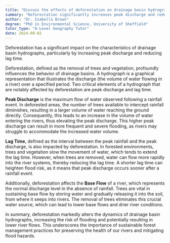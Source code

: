 ```yaml
---
title: "Discuss the effects of deforestation on drainage basin hydrographs"
summary: "Deforestation significantly increases peak discharge and reduces lag time on drainage basin hydrographs."
author: "Dr. Isabella Brown"
degree: "PhD in Environmental Science, University of Sheffield"
tutor_type: "A-Level Geography Tutor"
date: 2024-09-02
---
```


Deforestation has a significant impact on the characteristics of drainage basin hydrographs, particularly by increasing peak discharge and reducing lag time.

Deforestation, defined as the removal of trees and vegetation, profoundly influences the behavior of drainage basins. A hydrograph is a graphical representation that illustrates the discharge (the volume of water flowing in a river) over a specified period. Two critical elements of a hydrograph that are notably affected by deforestation are peak discharge and lag time.

**Peak Discharge** is the maximum flow of water observed following a rainfall event. In deforested areas, the number of trees available to intercept rainfall diminishes, resulting in a larger volume of water reaching the ground directly. Consequently, this leads to an increase in the volume of water entering the rivers, thus elevating the peak discharge. This higher peak discharge can result in more frequent and severe flooding, as rivers may struggle to accommodate the increased water volume.

**Lag Time**, defined as the interval between the peak rainfall and the peak discharge, is also impacted by deforestation. In forested environments, trees and vegetation slow the movement of water, which tends to extend the lag time. However, when trees are removed, water can flow more rapidly into the river systems, thereby reducing the lag time. A shorter lag time can heighten flood risk, as it means that peak discharge occurs sooner after a rainfall event.

Additionally, deforestation affects the **Base Flow** of a river, which represents the normal discharge level in the absence of rainfall. Trees are vital in sustaining base flow by storing water and gradually releasing it into the soil, from where it seeps into rivers. The removal of trees eliminates this crucial water source, which can lead to lower base flows and drier river conditions.

In summary, deforestation markedly alters the dynamics of drainage basin hydrographs, increasing the risk of flooding and potentially resulting in lower river flows. This underscores the importance of sustainable forest management practices for preserving the health of our rivers and mitigating flood hazards.
    